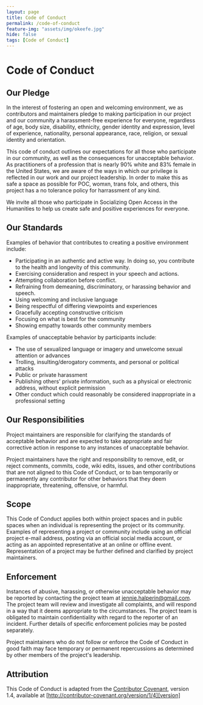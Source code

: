 ```yaml
---
layout: page
title: Code of Conduct
permalink: /code-of-conduct
feature-img: "assets/img/okeefe.jpg"
hide: false
tags: [Code of Conduct]
---
```


# Code of Conduct

## Our Pledge

In the interest of fostering an open and welcoming environment, we as contributors and maintainers pledge to making participation in our project and our community a harassment-free experience for everyone, regardless of age, body size, disability, ethnicity, gender identity and expression, level of experience, nationality, personal appearance, race, religion, or sexual identity and orientation.

This code of conduct outlines our expectations for all those who participate in our community, as well as the consequences for unacceptable behavior. As practitioners of a profession that is nearly 90% white and 83% female in the United States, we are aware of the ways in which our privilege is reflected in our work and our project leadership. In order to make this as safe a space as possible for POC, womxn, trans folx, and others, this project has a no tolerance policy for harrassment of any kind.

We invite all those who participate in Socializing Open Access in the Humanities to help us create safe and positive experiences for everyone.

## Our Standards

Examples of behavior that contributes to creating a positive environment include:

* Participating in an authentic and active way. In doing so, you contribute to the health and longevity of this community.
* Exercising consideration and respect in your speech and actions.
* Attempting collaboration before conflict.
* Refraining from demeaning, discriminatory, or harassing behavior and speech.
* Using welcoming and inclusive language
* Being respectful of differing viewpoints and experiences
* Gracefully accepting constructive criticism
* Focusing on what is best for the community
* Showing empathy towards other community members

Examples of unacceptable behavior by participants include:

* The use of sexualized language or imagery and unwelcome sexual attention or advances
* Trolling, insulting/derogatory comments, and personal or political attacks
* Public or private harassment
* Publishing others' private information, such as a physical or electronic address, without explicit permission
* Other conduct which could reasonably be considered inappropriate in a professional setting

## Our Responsibilities

Project maintainers are responsible for clarifying the standards of acceptable behavior and are expected to take appropriate and fair corrective action in response to any instances of unacceptable behavior.

Project maintainers have the right and responsibility to remove, edit, or reject comments, commits, code, wiki edits, issues, and other contributions that are not aligned to this Code of Conduct, or to ban temporarily or permanently any contributor for other behaviors that they deem inappropriate, threatening, offensive, or harmful.

## Scope

This Code of Conduct applies both within project spaces and in public spaces when an individual is representing the project or its community. Examples of representing a project or community include using an official project e-mail address, posting via an official social media account, or acting as an appointed representative at an online or offline event. Representation of a project may be further defined and clarified by project maintainers.

## Enforcement

Instances of abusive, harassing, or otherwise unacceptable behavior may be reported by contacting the project team at jennie.halperin@gmail.com. The project team will review and investigate all complaints, and will respond in a way that it deems appropriate to the circumstances. The project team is obligated to maintain confidentiality with regard to the reporter of an incident. Further details of specific enforcement policies may be posted separately.

Project maintainers who do not follow or enforce the Code of Conduct in good faith may face temporary or permanent repercussions as determined by other members of the project's leadership.

## Attribution

This Code of Conduct is adapted from the [Contributor Covenant][homepage], version 1.4, available at [http://contributor-covenant.org/version/1/4][version]

[homepage]: http://contributor-covenant.org
[version]: http://contributor-covenant.org/version/1/4/
